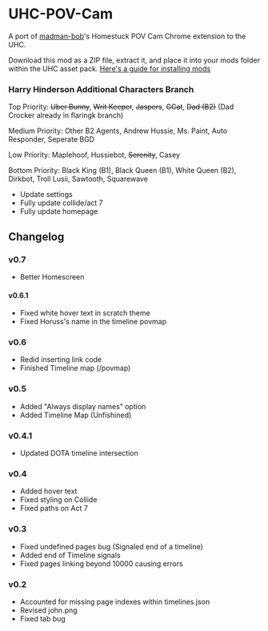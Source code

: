 # UHC-POV-Cam

A port of [madman-bob](https://github.com/madman-bob/Homestuck-POV-Cam)'s Homestuck POV Cam Chrome extension to the UHC.

Download this mod as a ZIP file, extract it, and place it into your mods folder within the UHC asset pack. [Here's a guide for installing mods](https://github.com/Bambosh/unofficial-homestuck-collection/blob/main/MODDING.md#installing-mods)

### Harry Hinderson Additional Characters Branch

Top Priority:
~~Uber Bunny~~, ~~Writ Keeper~~, ~~Jaspers~~, ~~GCat~~, ~~Dad (B2)~~ (Dad Crocker already in flaringk branch)

Medium Priority:
Other B2 Agents, Andrew Hussie, Ms. Paint, Auto Responder, Seperate BGD

Low Priority:
Maplehoof, Hussiebot, ~~Serenity~~, Casey

Bottom Priority:
Black King (B1), Black Queen (B1), White Queen (B2), Dirkbot, Troll Lusii, Sawtooth, Squarewave

- Update settings
- Fully update collide/act 7
- Fully update homepage

## Changelog

### v0.7
- Better Homescreen

#### v0.6.1
- Fixed white hover text in scratch theme
- Fixed Horuss's name in the timeline povmap

### v0.6
- Redid inserting link code
- Finished Timeline map (/povmap)

### v0.5
- Added "Always display names" option
- Added Timeline Map (Unfishined)

### v0.4.1
- Updated DOTA timeline intersection

### v0.4
- Added hover text
- Fixed styling on Collide
- Fixed paths on Act 7

### v0.3

- Fixed undefined pages bug (Signaled end of a timeline)
- Added end of Timeline signals
- Fixed pages linking beyond 10000 causing errors

### v0.2

- Accounted for missing page indexes within timelines.json
- Revised john.png
- Fixed tab bug
